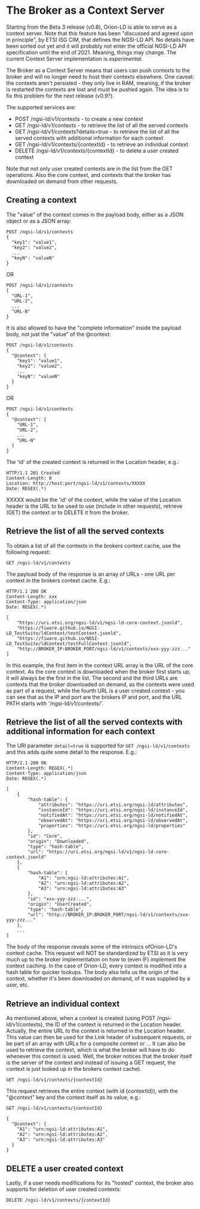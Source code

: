 # The Broker as a Context Server
Starting from the Beta 3 release (v0.8), Orion-LD is able to serve as a context server.
Note that this feature has been "discussed and agreed upon in principle", by ETSI ISG CIM, that defines the NGSI-LD API.
No details have been sorted out yet and it will probably not enter the official NGSI-LD API specification until the end of 2021.
Meaning, things may change. The current Context Server implementation is *experimental*.

The Broker as a Context Server means that users can push contexts to the broker and will no longer need to host their contexts elsewhere.
One caveat: the contexts aren't persisted - they only live in RAM, meaning, if the broker is restarted the contexts are lost and must be pushed again.
The idea is to fix this problem for the next release (v0.9?).

The supported services are:

* POST /ngsi-ld/v1/contexts - to create a new context
* GET /ngsi-ld/v1/contexts - to retrieve the list of all the served contexts
* GET /ngsi-ld/v1/contexts?details=true - to retrieve the list of all the served contexts with additional information for each context
* GET /ngsi-ld/v1/contexts/{contextId} - to retrieve an individual context
* DELETE /ngsi-ld/v1/contexts/{contextId} - to delete a user created context

Note that not only user created contexts are in the list from the GET operations. Also the core context, and contexts that the broker has downloaded on demand from other requests.

## Creating a context
The "value" of the context comes in the payload body, either as a JSON object or as a JSON array:
```
POST /ngsi-ld/v1/contexts
{
  "key1": "value1",
  "key2": "value2",
  ...
  "keyN": "valueN"
}
```
OR
```
POST /ngsi-ld/v1/contexts
[
  "URL-1", 
  "URL-2", 
  ...
  "URL-N"
}
```
It is also allowed to have the "complete information" inside the payload body, not just the "value" of the @context:
```
POST /ngsi-ld/v1/contexts
{
  "@context": {
    "key1": "value1",
    "key2": "value2",
    ...
    "keyN": "valueN"
  }
}
```
OR
```
POST /ngsi-ld/v1/contexts
{
  "@context": [
    "URL-1", 
    "URL-2", 
    ...
    "URL-N"
  ]
}
```

The 'id' of the created context is returned in the Location header, e.g.:
```
HTTP/1.1 201 Created
Content-Length: 0
Location: http://host:port/ngsi-ld/v1/contexts/XXXXX
Date: REGEX(.*)
```
XXXXX would be the 'id' of the context, while the value of the Location header is the URL to be used to use (include in other requests), retrieve (GET) the context or to DELETE it from the broker.

## Retrieve the list of all the served contexts
To obtain a list of all the contexts in the brokers context cache, use the following request:
```
GET /ngsi-ld/v1/contexts
```
The payload body of the response is an array of URLs - one URL per context in the brokers context cache.
E.g.:
```
HTTP/1.1 200 OK
Content-Length: xxx
Content-Type: application/json
Date: REGEX(.*)

[
    "https://uri.etsi.org/ngsi-ld/v1/ngsi-ld-core-context.jsonld",
    "https://fiware.github.io/NGSI-LD_TestSuite/ldContext/testContext.jsonld",
    "https://fiware.github.io/NGSI-LD_TestSuite/ldContext/testFullContext.jsonld",
    "http://BROKER_IP:BROKER_PORT/ngsi-ld/v1/contexts/xxx-yyy-zzz..."
]
```
In this example, the first item in the context URL array is the URL of the core context.
As the core context is downloaded when the broker first starts up, it will always be the first in the list.
The second and the third URLs are contexts that the broker downloaded on demand, as the contexts were used as part of a request,
while the fourth URL is a user created context - you can see that as the IP and port are the brokers IP and port,
and the URL PATH starts with '/ngsi-ld/v1/contexts/'.


## Retrieve the list of all the served contexts with additional information for each context
The URI parameter `detail=true` is supported for `GET /ngsi-ld/v1/contexts` and this adds quite some detail to the response.
E.g.:
```
HTTP/1.1 200 OK
Content-Length: REGEX(.*)
Content-Type: application/json
Date: REGEX(.*)

[
    {
        "hash-table": {
            "attributes": "https://uri.etsi.org/ngsi-ld/attributes",
            "instanceId": "https://uri.etsi.org/ngsi-ld/instanceId",
            "notifiedAt": "https://uri.etsi.org/ngsi-ld/notifiedAt",
            "observedAt": "https://uri.etsi.org/ngsi-ld/observedAt",
            "properties": "https://uri.etsi.org/ngsi-ld/properties"
        },
        "id": "Core",
        "origin": "Downloaded",
        "type": "hash-table",
        "url": "https://uri.etsi.org/ngsi-ld/v1/ngsi-ld-core-context.jsonld"
    },
    {
        "hash-table": {
            "A1": "urn:ngsi-ld:attributes:A1",
            "A2": "urn:ngsi-ld:attributes:A2",
            "A3": "urn:ngsi-ld:attributes:A3"
        },
        "id": "xxx-yyy-zzz-...",
        "origin": "UserCreated",
        "type": "hash-table",
        "url": "http://BROKER_IP:BROKER_PORT/ngsi-ld/v1/contexts/xxx-yyy-zzz..."
    },
    ...
]
```
The body of the response reveals some of the intrinsics ofOrion-LD's context cache.
This request will NOT be standardized by ETSI as it is very much up to the broker implementation on how to (even IF) implement the
context caching.
In the case of Orion-LD, every context is modified into a hash table for quicker lookups.
The body also tells us the origin of the context, whether it's been downloaded on demand, of it was supplied by a user, etc.


## Retrieve an individual context
As mentioned above, when a context is created (using POST /ngsi-ld/v1/contexts), the ID of the context is returned in the Location header.
Actually, the entire URL to the context is returned in the Location header.
This value can then be used for the Link header of subsequent requests, or be part of an array with URLs for a composite context or ...
It can also be used to retrieve the context, which is what the broker will have to do whenever this context is used.
Well, the broker notices that the broker itself is the server of the context and instead of issuing a GET request,
the context is just looked up in the brokers context cache).
```
GET /ngsi-ld/v1/contexts/{contextId}
```
This request retrieves the entire context (with id {contextId}), with the "@context" key and the context itself as its value, e.g.:
```
GET /ngsi-ld/v1/contexts/{contextId}

{
  "@context": {
    "A1": "urn:ngsi-ld:attributes:A1",
    "A2": "urn:ngsi-ld:attributes:A2",
    "A3": "urn:ngsi-ld:attributes:A3"
  }
}
```

## DELETE a user created context
Lastly, if a user needs modifications for its "hosted" context, the broker also supports for deletion of user created contexts:
```
DELETE /ngsi-ld/v1/contexts/{contextId}
```
